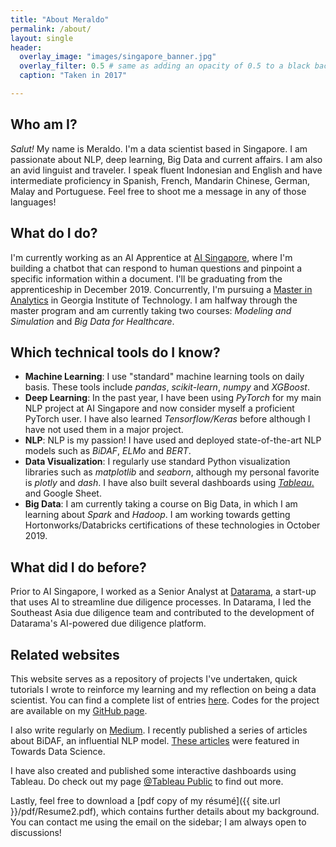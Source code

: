 ```yaml
---
title: "About Meraldo"
permalink: /about/
layout: single
header:
  overlay_image: "images/singapore_banner.jpg"
  overlay_filter: 0.5 # same as adding an opacity of 0.5 to a black background
  caption: "Taken in 2017"

---
```

## Who am I?
 *Salut!* My name is Meraldo. I'm a  data scientist based in Singapore. I am passionate about NLP, deep learning, Big Data and current affairs. I am also an avid linguist and traveler. I speak fluent Indonesian and English and have intermediate proficiency in  Spanish, French, Mandarin Chinese, German, Malay and Portuguese. Feel free to shoot me a message in any of those languages!

## What do I do?
I'm currently working as an AI Apprentice at [AI Singapore](https://www.aisingapore.org/), where I'm building a chatbot that can respond to human questions and pinpoint a specific information within a document. I'll be graduating from the apprenticeship in December 2019. Concurrently, I'm pursuing a [Master in Analytics](http://www.analytics.gatech.edu/) in Georgia Institute of Technology. I am halfway through the master program and am currently taking two courses: *Modeling and Simulation* and *Big Data for Healthcare*.

## Which technical tools do I know?
- **Machine Learning**: I use "standard" machine learning tools on daily basis. These tools include *pandas*, *scikit-learn*, *numpy* and *XGBoost*.
- **Deep Learning**: In the past year, I have been using *PyTorch* for my main NLP project at AI Singapore and now consider myself a proficient PyTorch user. I have also learned *Tensorflow/Keras* before although I have not used them in a major project.
- **NLP**: NLP is my passion! I have used and deployed state-of-the-art NLP models such as *BiDAF*, *ELMo* and *BERT*.
- **Data Visualization**: I regularly use standard Python visualization libraries such as *matplotlib* and *seaborn*, although my personal favorite is *plotly* and *dash*. I have also built several dashboards using [*Tableau*.](https://public.tableau.com/profile/meraldo.antonio#!/) and Google Sheet.
- **Big Data**: I am currently taking a course on Big Data, in which I am learning about *Spark* and *Hadoop*. I am working towards getting Hortonworks/Databricks certifications of these technologies in October 2019.

## What did I do before?
Prior to AI Singapore, I worked as a Senior Analyst at [Datarama](https://datarama.com), a start-up that uses AI to streamline due diligence processes. In Datarama, I led the Southeast Asia due diligence team and contributed to the development of Datarama's AI-powered due diligence platform.

## Related websites
This website serves as a repository of projects I've undertaken, quick tutorials I wrote to reinforce my learning and my reflection on being a data scientist. You can find a complete list of entries <a href = "https://meraldoantonio.github.io/blogposts/">here</a>. Codes for the project are available on my [GitHub page](https://github.com/meraldoantonio).

I also write regularly on [Medium](https://medium.com/@meraldo.antonio). I recently published a series of articles about BiDAF, an influential NLP model. [These articles](https://towardsdatascience.com/modeling-and-output-layers-in-bidaf-an-illustrated-guide-with-minions-f2e101a10d83) were featured in Towards Data Science.

I have also created and published some interactive dashboards using Tableau. Do check out my page [@Tableau Public](https://public.tableau.com/profile/meraldo.antonio#!/) to find out more.

Lastly, feel free to download a [pdf copy of my résumé]({{ site.url }}/pdf/Resume2.pdf), which contains further details about my background. You can contact me using the email on the sidebar; I am always open to discussions!
